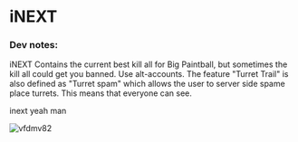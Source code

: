 # iNEXT

### Dev notes:
iNEXT Contains the current best kill all for Big Paintball, but sometimes the kill all could get you banned. Use alt-accounts. The feature "Turret Trail" is also defined as "Turret spam" which allows the user to server side spame place turrets. This means that everyone can see.

inext yeah man

![vfdmv82](https://user-images.githubusercontent.com/68883593/131062008-c9b9bc4e-f8c7-40e7-8c67-0da6dade4d4b.gif)

